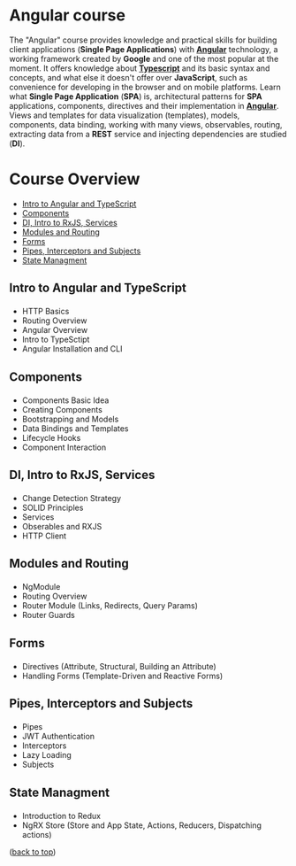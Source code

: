 <div id="top"></div>

# Angular course

The "Angular" course provides knowledge and practical skills for 
building client applications (<strong>Single Page Applications</strong>) with <a href="https://angular.io/"><strong>Angular</strong></a> technology, 
a working framework created by <strong>Google</strong> and one of the most popular at the moment. 
It offers knowledge about <a href="https://www.typescriptlang.org/"><strong>Typescript</strong></a> and its basic syntax and concepts, and what else it doesn't offer
over <strong>JavaScript</strong>, such as convenience for developing in the browser and on mobile platforms.
Learn what <strong>Single Page Application</strong> (<strong>SPA</strong>) is, architectural patterns for <strong>SPA</strong> applications,
components, directives and their implementation in <a href="https://angular.io/"><strong>Angular</strong></a>. Views and templates for data
visualization (templates), models, components, data binding, working with many views,
observables, routing, extracting data from a <strong>REST</strong> service and injecting dependencies
are studied (<strong>DI</strong>).

# Course Overview

- <a href="#introats">Intro to Angular and TypeScript</a>
- <a href="#components">Components</a> 
- <a href="#dirxjs">DI, Intro to RxJS, Services</a>
- <a href="#modules">Modules and Routing</a>
- <a href="#forms">Forms</a>
- <a href="#pipes">Pipes, Interceptors and Subjects</a>
- <a href="#state">State Managment</a>


## <p id="introats">Intro to Angular and TypeScript</p>
- HTTP Basics
- Routing Overview
- Angular Overview
- Intro to TypeSctipt
- Angular Installation and CLI

## <p id="components">Components</p>
- Components Basic Idea
- Creating Components
- Bootstrapping and Models
- Data Bindings and Templates
- Lifecycle Hooks
- Component Interaction

## <p id="dirxjs">DI, Intro to RxJS, Services</p>
- Change Detection Strategy
- SOLID Principles
- Services
- Obserables and RXJS
- HTTP Client

## <p id="modules">Modules and Routing</p>
- NgModule
- Routing Overview
- Router Module (Links, Redirects, Query Params)
- Router Guards

## <p id="forms">Forms</p>
- Directives (Attribute, Structural, Building an Attribute)
- Handling Forms (Template-Driven and Reactive Forms)

## <p id="pipes">Pipes, Interceptors and Subjects</p>
- Pipes
- JWT Authentication
- Interceptors
- Lazy Loading
- Subjects

## <p id="state">State Managment</p>
- Introduction to Redux
- NgRX Store (Store and App State, Actions, Reducers, Dispatching actions)

(<a href="#top">back to top</a>)
